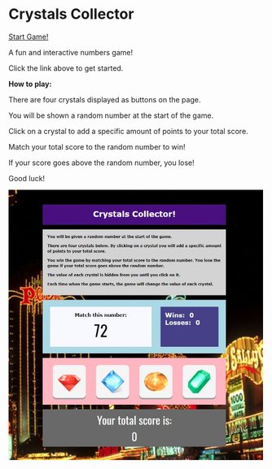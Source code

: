 # Crystals Collector

[Start Game!](https://sharebot-joe.github.io/Crystals-Collector/ "Crystals Collector")

A fun and interactive numbers game!

Click the link above to get started.

**How to play:**

There are four crystals displayed as buttons on the page.

You will be shown a random number at the start of the game.

Click on a crystal to add a specific amount of points to your total score.

Match your total score to the random number to win!

If your score goes above the random number, you lose!

Good luck!

<img src="assets/images/screenshot.JPG" alt="alt text" width="500">
